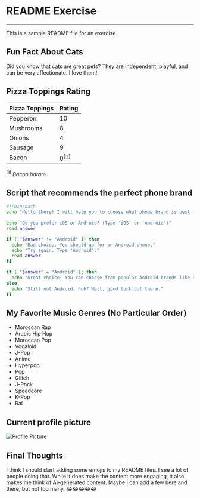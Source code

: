 # README Exercise
---


This is a sample README file for an exercise.

## Fun Fact About Cats

Did you know that cats are great pets? They are independent, playful, and can be very affectionate. I love them!

## Pizza Toppings Rating

| Pizza Toppings | Rating      |
| -------------- | ----------- |
| Pepperoni      | 10          |
| Mushrooms      | 8           |
| Onions         | 4           |
| Sausage        | 9           |
| Bacon       | 0<sup>[1]</sup>      |

<sup>[1]</sup> *Bacon haram*.

## Script that recommends the perfect phone brand

```bash
#!/bin/bash
echo "Hello there! I will help you to choose what phone brand is best for you by simply asking you 1 single question."

echo "Do you prefer iOS or Android? (Type 'iOS' or 'Android')"
read answer

if [ "$answer" != "Android" ]; then
  echo "Bad choice. You should go for an Android phone."
  echo "Try again. Type 'Android':"
  read answer
fi

if [ "$answer" = "Android" ]; then
  echo "Great choice! You can choose from popular Android brands like Samsung, Google, or OnePlus."
else
  echo "Still not Android, huh? Well, good luck out there."
fi
```

## My Favorite Music Genres (No Particular Order)

- Moroccan Rap
- Arabic Hip Hop
- Moroccan Pop
- Vocaloid
- J-Pop
- Anime
- Hyperpop
- Pop
- Glitch
- J-Rock
- Speedcore
- K-Pop
- Raï

## Current profile picture

![Profile Picture](https://github.com/horiizen.png?size=60)
## Final Thoughts

I think I should start adding some emojis to my README files. I see a lot of people doing that. While it does make the content more engaging, it also makes me think of AI-generated content. Maybe I can add a few here and there, but not too many. 😂😂😂😂😂